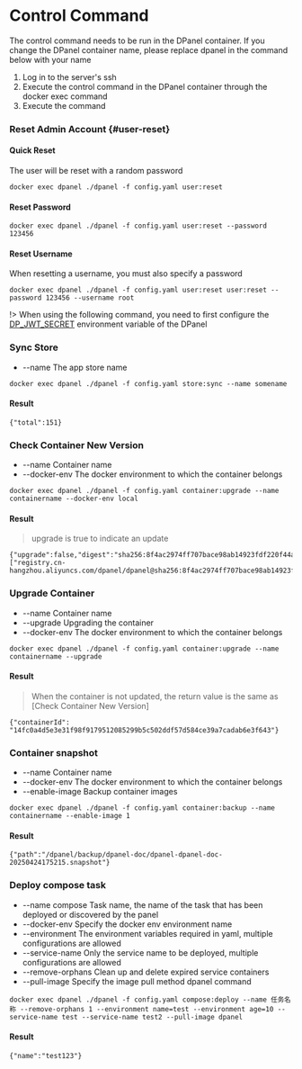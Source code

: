 # Control Command <Badge type="tip" text="DPanel Version >= 1.2.2" />

The control command needs to be run in the DPanel container. If you change the DPanel container name, please replace dpanel in the command below with your name

1. Log in to the server's ssh
2. Execute the control command in the DPanel container through the docker exec command
3. Execute the command

### Reset Admin Account {#user-reset}

#### Quick Reset

The user will be reset with a random password

```
docker exec dpanel ./dpanel -f config.yaml user:reset
```

#### Reset Password

```
docker exec dpanel ./dpanel -f config.yaml user:reset --password 123456
```

#### Reset Username

When resetting a username, you must also specify a password

```
docker exec dpanel ./dpanel -f config.yaml user:reset user:reset --password 123456 --username root
```

!> When using the following command, you need to first configure the [DP_JWT_SECRET](/docs/en-US/install/docker?id=login-jwt-secret)  environment variable of the DPanel

### Sync Store

- \--name The app store name

```
docker exec dpanel ./dpanel -f config.yaml store:sync --name somename
```

#### Result

```
{"total":151}
```

### Check Container New Version

- \--name Container name
- \--docker-env The docker environment to which the container belongs

```
docker exec dpanel ./dpanel -f config.yaml container:upgrade --name containername --docker-env local
```

#### Result

> upgrade is true to indicate an update

```
{"upgrade":false,"digest":"sha256:8f4ac2974ff707bace98ab14923fdf220f44a9803045b655f1d8d3e098f97e55","digestLocal":["registry.cn-hangzhou.aliyuncs.com/dpanel/dpanel@sha256:8f4ac2974ff707bace98ab14923fdf220f44a9803045b655f1d8d3e098f97e55"]}
```

### Upgrade Container

- \--name Container name
- \--upgrade Upgrading the container
- \--docker-env The docker environment to which the container belongs

```
docker exec dpanel ./dpanel -f config.yaml container:upgrade --name containername --upgrade
```

#### Result

> When the container is not updated, the return value is the same as [Check Container New Version]

```
{"containerId": "14fc0a4d5e3e31f98f9179512085299b5c502ddf57d584ce39a7cadab6e3f643"}

```

### Container snapshot

- \--name Container name
- \--docker-env The docker environment to which the container belongs
- \--enable-image Backup container images

```
docker exec dpanel ./dpanel -f config.yaml container:backup --name containername --enable-image 1
```

#### Result

```
{"path":"/dpanel/backup/dpanel-doc/dpanel-dpanel-doc-20250424175215.snapshot"}
```

### Deploy compose task

- \--name compose Task name, the name of the task that has been deployed or discovered by the panel
- \--docker-env Specify the docker env environment name
- \--environment The environment variables required in yaml, multiple configurations are allowed
- \--service-name Only the service name to be deployed, multiple configurations are allowed
- \--remove-orphans Clean up and delete expired service containers
- \--pull-image Specify the image pull method dpanel command

```
docker exec dpanel ./dpanel -f config.yaml compose:deploy --name 任务名称 --remove-orphans 1 --environment name=test --environment age=10 --service-name test --service-name test2 --pull-image dpanel
```

#### Result

```
{"name":"test123"}

```